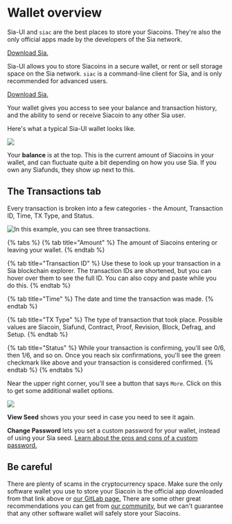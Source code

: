 # Wallet overview

Sia-UI and `siac` are the best places to store your Siacoins. They're also the only official apps made by the developers of the Sia network.

[Download Sia.](http://sia.tech/get-started)

Sia-UI allows you to store Siacoins in a secure wallet, or rent or sell storage space on the Sia network. `siac` is a command-line client for Sia, and is only recommended for advanced users.

[Download Sia.](http://sia.tech/get-started)

Your wallet gives you access to see your balance and transaction history, and the ability to send or receive Siacoin to any other Sia user.

Here's what a typical Sia-UI wallet looks like.

![](../.gitbook/assets/send-1.png)

Your **balance** is at the top. This is the current amount of Siacoins in your wallet, and can fluctuate quite a bit depending on how you use Sia. If you own any Siafunds, they show up next to this.

## The Transactions tab

Every transaction is broken into a few categories - the Amount, Transaction ID, Time, TX Type, and Status.

![In this example, you can see three transactions.](../.gitbook/assets/wallet-1.png)

{% tabs %}
{% tab title="Amount" %}
The amount of Siacoins entering or leaving your wallet.
{% endtab %}

{% tab title="Transaction ID" %}
Use these to look up your transaction in a Sia blockchain explorer. The transaction IDs are shortened, but you can hover over them to see the full ID. You can also copy and paste while you do this.
{% endtab %}

{% tab title="Time" %}
The date and time the transaction was made.
{% endtab %}

{% tab title="TX Type" %}
The type of transaction that took place. Possible values are Siacoin, Siafund, Contract, Proof, Revision, Block, Defrag, and Setup.
{% endtab %}

{% tab title="Status" %}
While your transaction is confirming, you'll see 0/6, then 1/6, and so on. Once you reach six confirmations, you'll see the green checkmark like above and your transaction is considered confirmed.
{% endtab %}
{% endtabs %}

Near the upper right corner, you'll see a button that says `More`. Click on this to get some additional wallet options.

![](<../.gitbook/assets/wallet-2 (2) (3) (1).png>)

**View Seed** shows you your seed in case you need to see it again.

**Change Password** lets you set a custom password for your wallet, instead of using your Sia seed. [Learn about the pros and cons of a custom password.](wallet-setup/how-do-i-change-my-sia-wallet-password.md)

## Be careful

There are plenty of scams in the cryptocurrency space. Make sure the only software wallet you use to store your Siacoin is the official app downloaded from that link above or [our GitLab page.](https://gitlab.com/NebulousLabs/Sia-UI/tags) There are some other great recommendations you can get from [our community](https://discord.gg/sia), but we can't guarantee that any other software wallet will safely store your Siacoins.
